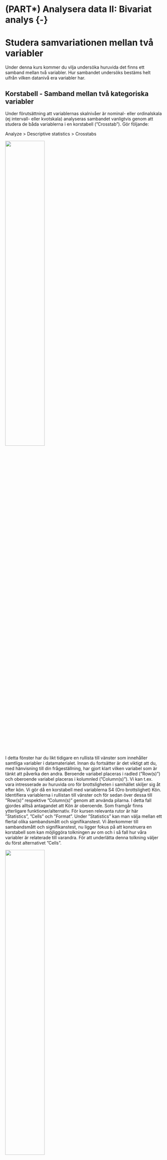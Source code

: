 # (PART\*) Analysera data II: Bivariat analys {-}

# Studera samvariationen mellan två variabler

Under denna kurs kommer du vilja undersöka huruvida det finns ett samband mellan två variabler. Hur sambandet undersöks bestäms helt uifrån vilken datanivå era variabler har.

## Korstabell - Samband mellan två kategoriska variabler 

Under förutsättning att variablernas skalnivåer är nominal- eller ordinalskala (ej intervall- eller
kvotskala) analyseras sambandet vanligtvis genom att studera de båda variablerna i en korstabell (”Crosstab”). Gör följande:

Analyze > Descriptive statistics > Crosstabs

<img src="images/bivariat_1.png" width="50%" height="50%" class="cover"/><p>I detta fönster har du likt tidigare en rullista till vänster som innehåller samtliga variabler i
datamaterialet. Innan du fortsätter är det viktigt att du, med hänvisning till din frågeställning, har gjort klart vilken variabel som är tänkt att påverka den andra. Beroende variabel placeras i radled (”Row(s)”) och oberoende variabel placeras i kolumnled (”Column(s)”). Vi kan t.ex. vara intresserade av huruvida oro för brottsligheten i samhället skiljer sig åt efter kön. Vi gör då en korstabell med variablerna S4 (Oro brottslighet) Kön. Identifiera variablerna i rullistan till vänster och för sedan över dessa till ”Row(s)” respektive ”Column(s)” genom att använda pilarna. I detta fall gjordes alltså antagandet att Kön är
oberoende. Som framgår finns ytterligare funktioner/alternativ. För kursen relevanta rutor är här
”Statistics”, ”Cells” och ”Format”. Under ”Statistics” kan man välja mellan ett flertal olika
sambandsmått och signifikanstest. Vi återkommer till sambandsmått och signifikanstest, nu ligger
fokus på att konstruera en korstabell som kan möjliggöra tolkningen av om och i så fall hur våra
variabler är relaterade till varandra. För att underlätta denna tolkning väljer du först alternativet
”Cells”.</p>

<img src="images/bivariat_2.png" width="50%" height="50%" class="cover"/><p>Att sammanställa tabellen endast med antal observationer i varje cell gör en jämförelse svår. Under
rubriken ”Percentages” är det är möjligt att markera om korstabellen ska sammanställas med rad-
(”Row), kolumn- (”Column”), och/eller totalprocent (”Total”). Radprocent innebär att summera
varje rad till 100 procent, medan totalprocent innebär att redovisa hur stor andel varje cell utgör av
samtliga observationer. Här har vi valt att markera kolumnprocent, med vilket avses att kolumnerna
summeras upp till 100 procent.</p>

När den oberoende variabeln är placerad i kolumnled och den beroende variabeln i radled möjliggör
valet av kolumnprocent tolkningen av huruvida det verkar finnas ett samband mellan variablerna –
om oro för brottsligheten i samhället skiljer sig åt mellan män och kvinnor. Eftersom vi konsekvent
väljer att placera våra variabler på detta sätt kommer vi alltså i syfte att utreda ett eventuellt samband
alltid vilja redovisa korstabellen med kolumnprocent. Klicka på ”Continue” när du gjort ditt val.
Slutligen ska vi ta en titt på alternativet ”Format”. Här kan du välja om radledet ska redovisas i stigande
(”Ascending”) eller fallande (”Descending”) ordning. I syfte att tolka riktningen på sambandet kan valet
av stigande eller fallande ordning underlätta, men detta är en smaksak och du kommer oavsett val
kunna göra samma tolkning av korstabellen i syfte att utreda ett eventuellt samband. I detta fall har
standaralternativet stigande ordning valts, vilket innebär att korstabellen i radled kommer att
sammanställas med det lägsta värdet överst. Klicka på ”Continue” när du gjort ditt val.

Klicka därefter ”OK” så producerar SPSS en korstabell över relationen mellan kön och oro för brottsligheten.
Resultatet visas i output fönstret. Så som vi har valt att sammanställa vår korstabell (oberoende variabel
i kolumnled och beroende variabel i radled och sammanställd med kolumnprocent) är det nu möjligt att
se om om det verkar finnas ett samband mellan kön och oro för brottsligheten i samhället. Nästa steg är
att tolka korstabellen. Tekniken är att jämföra kategorierna i den oberoende variabeln radvis.

I korstabellen kan vi se att 31 procent av männen jämfört med 17,5 procent av kvinnorna svarat att de
inte alls är oroliga. Det verkar alltså som att det finns ett samband i den meningen att kvinnor är mer
oroliga för brottsligheten än män.

<hr style="height:2px;border-width:0;color:gray;background-color:LavenderBlush">

<center><img src="images/bivariat_3.png"/></center>

<hr style="height:2px;border-width:0;color:gray;background-color:LavenderBlush">

Eftersom vi har en variabel på ordinal nivå (oro) och en på nominal nivå (kön), kan vi inte uttala oss om
riktningen på sambandet, dvs. om det rör sig om ett positivt eller negativt samband (hur vi kodat
variabeln kön, dvs. vilket kön som kodats som 1 eller 2, är ju godtyckligt).

### Videoinstruktioner

<center><iframe id="kaltura_player" src="https://api.kaltura.nordu.net/p/365/sp/36500/embedIframeJs/uiconf_id/23452190/partner_id/365?iframeembed=true&playerId=kaltura_player&entry_id=0_9obbpy7v&flashvars[streamerType]=auto&amp;flashvars[localizationCode]=sv_SE&amp;flashvars[leadWithHTML5]=true&amp;flashvars[sideBarContainer.plugin]=true&amp;flashvars[sideBarContainer.position]=left&amp;flashvars[sideBarContainer.clickToClose]=true&amp;flashvars[chapters.plugin]=true&amp;flashvars[chapters.layout]=vertical&amp;flashvars[chapters.thumbnailRotator]=false&amp;flashvars[streamSelector.plugin]=true&amp;flashvars[EmbedPlayer.SpinnerTarget]=videoHolder&amp;flashvars[dualScreen.plugin]=true&amp;flashvars[hotspots.plugin]=1&amp;flashvars[Kaltura.addCrossoriginToIframe]=true&amp;&wid=0_fd4t3pj0" width="608" height="402" allowfullscreen webkitallowfullscreen mozAllowFullScreen allow="autoplay *; fullscreen *; encrypted-media *" sandbox="allow-forms allow-same-origin allow-scripts allow-top-navigation allow-pointer-lock allow-popups allow-modals allow-orientation-lock allow-popups-to-escape-sandbox allow-presentation allow-top-navigation-by-user-activation" frameborder="0" title="Kaltura Player"></iframe></center>

## Samband mellan två numeriska variabler

När vi har att göra med variabler som befinner sig på intervall- eller kvotskala är varken korstabell eller
ovan nämnda sambandsmått lämpliga verktyg för att utreda ett eventuellt samband. Föreställ dig till
exempel att undersöka sambandet mellan ålder och brott i en korstabell, där respondenten i
enkätundersökningen har fått ange sin ålder och även självskatta antalet begångna brott under det
senaste året – det skulle resultera i en enorm korstabell eftersom varje specifik ålder- och
brottkombination kräver sin egen cell.

I detta fall är istället ett spridningsdiagram (”Scatter plot”) lämpligt att använda för att studera huruvida
ett samband verkar föreligga. Gör följande:

Graphs > Chart builder

Under ”Gallery”, klicka på ”Choose from”, välj ”Scatter / Dot” och dra ”Simple Scatter” upp till rutan
”Chart Preview”. Dra din oberoende variabel till rutan för x-axeln och din beroende variabel till rutan för
y-axeln. Klicka därefter ”OK”.

Vi kan även använda sambandsmått för att beräkna styrka och riktning på sambandet. När vi har att
göra med två kontinuerliga variabler är sambandsmåttet Pearson’s r (korrelationskoefficienten r)
lämpligt att använda. Gör följande:

Analyze > Correlate > Bivariate

För över de variabler du vill korrelera till rutan ”Variables” och markera Pearson’s r. Klicka därefter
”OK”. Precis som tidigare nämnda sambandsmått varierar Pearson’s r på en skala mellan -1 och +1, där
0 indikerar att det inte finns ett samband medan -1 anger ett perfekt negativt samband och +1 anger ett
perfekt positivt samband.

### Videoinstruktioner

<center><iframe id="kaltura_player" src="https://api.kaltura.nordu.net/p/365/sp/36500/embedIframeJs/uiconf_id/23452190/partner_id/365?iframeembed=true&playerId=kaltura_player&entry_id=0_wzs7l4wl&flashvars[streamerType]=auto&amp;flashvars[localizationCode]=sv_SE&amp;flashvars[leadWithHTML5]=true&amp;flashvars[sideBarContainer.plugin]=true&amp;flashvars[sideBarContainer.position]=left&amp;flashvars[sideBarContainer.clickToClose]=true&amp;flashvars[chapters.plugin]=true&amp;flashvars[chapters.layout]=vertical&amp;flashvars[chapters.thumbnailRotator]=false&amp;flashvars[streamSelector.plugin]=true&amp;flashvars[EmbedPlayer.SpinnerTarget]=videoHolder&amp;flashvars[dualScreen.plugin]=true&amp;flashvars[hotspots.plugin]=1&amp;flashvars[Kaltura.addCrossoriginToIframe]=true&amp;&wid=0_7aik97ec" width="608" height="402" allowfullscreen webkitallowfullscreen mozAllowFullScreen allow="autoplay *; fullscreen *; encrypted-media *" sandbox="allow-forms allow-same-origin allow-scripts allow-top-navigation allow-pointer-lock allow-popups allow-modals allow-orientation-lock allow-popups-to-escape-sandbox allow-presentation allow-top-navigation-by-user-activation" frameborder="0" title="Kaltura Player"></iframe></center>

Ett alternativ till att studera relationen mellan ålder och brott på ovanstående vis är att klassindela de
båda kontinuerliga variablerna till kategoriska variabler med hjälp av recode-kommandot (se under
Databearbetning). Man kan tänka sig att klassindela ålder till de tre klasserna ”ungdom”, ”ung vuxen”
samt ”vuxen”, samt brott till de tre klasserna ”inga brott”, ”1-2 brott”, ”3 eller fler brott”. På det sättet
skulle vi konstruera två variabler på ordinal skalnivå utav de två ursprungliga variablerna på kvotskala.
Därmed kan vi med de nya variablerna studera relationen mellan ålder och brott i en korstabell (i detta
fall med nio celler) och med de sambandsmått som är lämpliga för variabler på ordinal skalnivå. Tänk på
att variabler på högre skalnivå alltid kan transformeras till variabler på lägre skalnivå.

## Sambandsmått

<img src="images/bivariat_4.png" width="45%" height="45%" class="cover"/><p>I ovanstående exempel kunde vi, genom att tolka korstabellen, se att ett samband verkar föreligga
mellan kön och oro för brottslighet. Ibland vill man även uttala sig om sambandets styrka och i detta
syfte är användningen av sambandsmått bra. I de fall som sambandets riktning är tolkningsbart ger
sambandsmåttet även denna information. Statistiker har tagit fram olika sambandsmått som gäller för
variabler som befinner sig på olika skalnivåer. För att välja sambandsmått börja med följande:

Analyze > Descriptive statistics > Crosstabs

Placera din oberoende variabel i kolumnled och din beroende variabel i radled. Välj även, precis som
tidigare, att sammanställa korstabellen med kolumnprocent under alternativet ”Cells”. Klicka därefter
på ”Statistics”. Här får vi en viss vägledning av SPSS när det gäller vilka sambandsmått som är lämpliga att använda för våra variabler beroende på datanivå.</p> 

<div class="rmdnote">
<p>**Överkurs:**
Vi kommer i denna kurs inte gå på djupet med de sambandsmått som finns och hur man ska tolka resultaten från de. Vill ni dock ha fördjup. Om ni dock önskar att läsa er in på vilka sambandsmått som finns, när ni ska använda de och vilka sambandsmått som passar till vilken typ av variabler <a href="https://journals.sagepub.com/doi/10.1177/8756479308317006">rekommenderar vi följande artikel</a>.</p>
</div>
